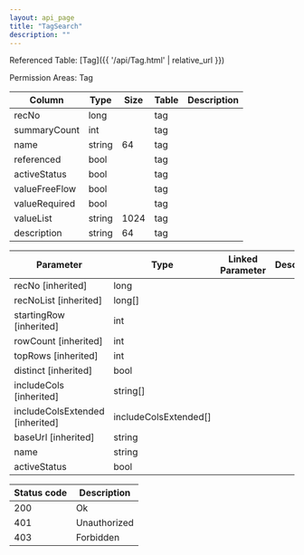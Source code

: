 ```yaml
---
layout: api_page
title: "TagSearch"
description: ""
---
```




Referenced Table: [Tag]({{ '/api/Tag.html' | relative_url }})

Permission Areas: Tag

| Column | Type | Size | Table | Description |
| ------ | ---- | ---- | ----- | ----------- |
| recNo | long |  | tag | 
| summaryCount | int |  | tag | 
| name | string | 64 | tag | 
| referenced | bool |  | tag | 
| activeStatus | bool |  | tag | 
| valueFreeFlow | bool |  | tag | 
| valueRequired | bool |  | tag | 
| valueList | string | 1024 | tag | 
| description | string | 64 | tag | 

| Parameter | Type | Linked Parameter | Description |
| --------- | ---- | ---------------- | ----------- |
| recNo [inherited] | long |  | 
| recNoList [inherited] | long[] |  | 
| startingRow [inherited] | int |  | 
| rowCount [inherited] | int |  | 
| topRows [inherited] | int |  | 
| distinct [inherited] | bool |  | 
| includeCols [inherited] | string[] |  | 
| includeColsExtended [inherited] | includeColsExtended[] |  | 
| baseUrl [inherited] | string |  | 
| name | string |  | 
| activeStatus | bool |  | 

| Status code | Description |
| ----------- | ----------- |
| 200 | Ok |
| 401 | Unauthorized |
| 403 | Forbidden |


